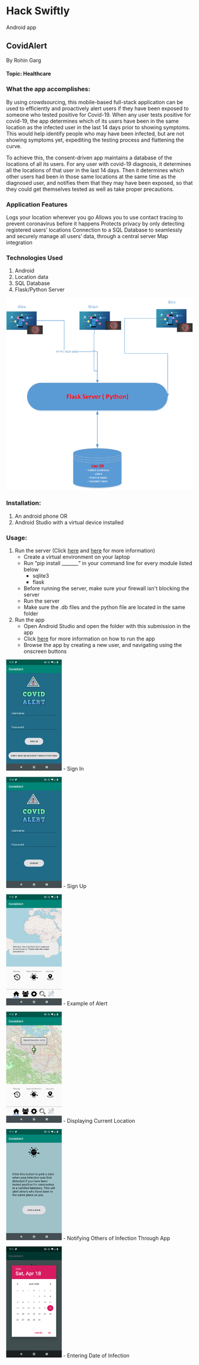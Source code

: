 # Hack Swiftly
Android app



## CovidAlert

By Rohin Garg

#### Topic: Healthcare


### What the app accomplishes:

By using crowdsourcing, this mobile-based full-stack application can be used to efficiently and proactively alert users if they have been exposed to someone who tested positive for Covid-19. 
When any user tests positive for covid-19, the app determines which of its users have been in the same location as the infected user in the last 14 days prior to showing symptoms. This would help identify people who may have been infected, but are not showing symptoms yet, expediting the testing process and flattening the curve.

To achieve this, the consent-driven app maintains a database of the locations of all its users. For any user with covid-19 diagnosis, it determines all the locations of that user in the last 14 days. Then it determines which other users had been in those same locations at the same time as the diagnosed user, and notifies them that they may have been exposed, so that they could get themselves tested as well as take proper precautions. 



### Application Features

Logs your location wherever you go
Allows you to use contact tracing to prevent coronavirus before it happens
Protects privacy by only detecting registered users’ locations
Connection to a SQL Database to seamlessly and securely manage all users’ data, through a central server
Map integration



### Technologies Used
1. Android
2. Location data
3. SQL Database
4. Flask/Python Server


![Technology Diagram](https://github.com/rohin-garg/Apps/blob/master/CoronavirusMapApp/CovidAlertDiagram.png)



### Installation:
1. An android phone OR
2. Android Studio with a virtual device installed

### Usage:
1. Run the server (Click [here](https://flask.palletsprojects.com/en/1.1.x/installation/) and [here](https://flask.palletsprojects.com/en/1.1.x/quickstart/) for more information)
   - Create a virtual environment on your laptop
   - Run “pip install _______” in your command line for every module listed below
     - sqlite3
     - flask
   - Before running the server, make sure your firewall isn't blocking the server
   - Run the server
   - Make sure the .db files and the python file are located in the same folder
2. Run the app
   - Open Android Studio and open the folder with this submission in the app
   - Click [here](https://developer.android.com/training/basics/firstapp/running-app) for more information on how to run the app
   - Browse the app by creating a new user, and navigating using the onscreen buttons
   
<img src="https://github.com/rohin-garg/Apps/blob/master/CoronavirusMapApp/Screenshot_20200418-191253.png" height="300" width="150"> - Sign In

<img src="https://github.com/rohin-garg/Apps/blob/master/CoronavirusMapApp/Screenshot_20200418-191441.png" height="300" width="150"> - Sign Up

<img src="https://github.com/rohin-garg/Apps/blob/master/CoronavirusMapApp/Screenshot_20200418-191230.png" height="300" width="150"> - Example of Alert

<img src="https://github.com/rohin-garg/Apps/blob/master/CoronavirusMapApp/Screenshot_20200418-191206.png" height="300" width="150"> - Displaying Current Location

<img src="https://github.com/rohin-garg/Apps/blob/master/CoronavirusMapApp/Screenshot_20200418-191117.png" height="300" width="150"> - Notifying Others of Infection Through App

<img src="https://github.com/rohin-garg/Apps/blob/master/CoronavirusMapApp/Screenshot_20200418-191136.png" height="300" width="150"> - Entering Date of Infection
